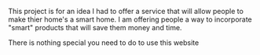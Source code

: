 This project is for an idea I had to offer a service that will allow people to make thier home's a smart home.  I am offering people a way to incorporate "smart" products that will save them money and time.

There is nothing special you need to do to use this website
